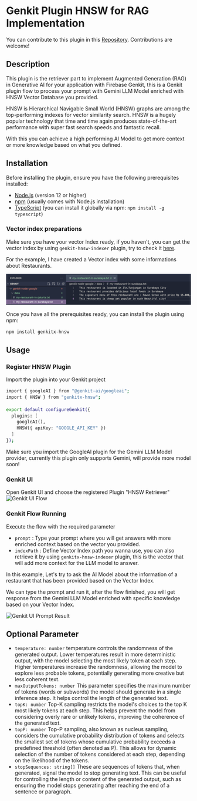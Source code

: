 # Genkit Plugin HNSW for RAG Implementation
You can contribute to this plugin in this [Repository](https://github.com/retzd-tech/genkitx-hnsw).
Contributions are welcome!

## Description
This plugin is the retriever part to implement Augmented Generation (RAG) in Generative AI for your application with Firebase Genkit, this is a Genkit plugin flow to process your prompt with Gemini LLM Model enriched with HNSW Vector Database you provided.

HNSW is Hierarchical Navigable Small World (HNSW) graphs are among the top-performing indexes for vector similarity search. HNSW is a hugely popular technology that time and time again produces state-of-the-art performance with super fast search speeds and fantastic recall.

With this you can achieve a high performing AI Model to get more context or more knowledge based on what you defined.

## Installation
Before installing the plugin, ensure you have the following prerequisites installed:
- [Node.js](https://nodejs.org/) (version 12 or higher)
- [npm](https://www.npmjs.com/) (usually comes with Node.js installation)
- [TypeScript](https://www.typescriptlang.org/) (you can install it globally via npm: `npm install -g typescript`)

### Vector index preparations
Make sure you have your vector Index ready, if you haven't, you can get the vector index by using `genkit-hnsw-indexer` plugin, try to check it [here](https://www.npmjs.com/package/genkitx-hnsw-indexer).

For the example, I have created a Vector index with some informations about Restaurants.

![Vector Index](https://github.com/retzd-tech/genkitx-hnsw-indexer/raw/main/assets/restaurants-data.png?raw=true)

Once you have all the prerequisites ready, you can install the plugin using npm:

```bash
npm install genkitx-hnsw
```

## Usage

### Register HNSW Plugin
Import the plugin into your Genkit project
```bash
import { googleAI } from "@genkit-ai/googleai";
import { HNSW } from "genkitx-hnsw";

export default configureGenkit({
  plugins: [
    googleAI(),
    HNSW({ apiKey: "GOOGLE_API_KEY" })
  ]
});
```
Make sure you import the GoogleAI plugin for the Gemini LLM Model provider, currently this plugin only supports Gemini, will provide more model soon!

### Genkit UI
Open Genkit UI and choose the registered Plugin "HNSW Retriever"
![Genkit UI Flow](https://github.com/retzd-tech/genkit-hnsw/blob/main/assets/flows-list.png?raw=true)

### Genkit Flow Running
Execute the flow with the required parameter
- `prompt` : Type your prompt where you will get answers with more enriched context based on the vector you provided.
- `indexPath` : Define Vector Index path you wanna use, you can also retrieve it by using `genkitx-hnsw-indexer` plugin, this is the vector that will add more context for the LLM model to answer.

In this example, Let's try to ask the AI Model about the information of a restaurant that has been provided based on the Vector Index.

We can type the prompt and run it, after the flow finished, you will get response from the Gemini LLM Model enriched with specific knowledge based on your Vector Index.

![Genkit UI Prompt Result](https://github.com/retzd-tech/genkit-hnsw/blob/main/assets/prompt-result.png?raw=true)

## Optional Parameter
  - `temperature: number`
  temperature controls the randomness of the generated output. Lower temperatures result in more deterministic output, with the model selecting the most likely token at each step. Higher temperatures increase the randomness, allowing the model to explore less probable tokens, potentially generating more creative but less coherent text.
  - `maxOutputTokens: number`
  This parameter specifies the maximum number of tokens (words or subwords) the model should generate in a single inference step. It helps control the length of the generated text.
  - `topK: number`
  Top-K sampling restricts the model's choices to the top K most likely tokens at each step. This helps prevent the model from considering overly rare or unlikely tokens, improving the coherence of the generated text.
  - `topP: number`
  Top-P sampling, also known as nucleus sampling, considers the cumulative probability distribution of tokens and selects the smallest set of tokens whose cumulative probability exceeds a predefined threshold (often denoted as P). This allows for dynamic selection of the number of tokens considered at each step, depending on the likelihood of the tokens.
  - `stopSequences: string[]`
  These are sequences of tokens that, when generated, signal the model to stop generating text. This can be useful for controlling the length or content of the generated output, such as ensuring the model stops generating after reaching the end of a sentence or paragraph.